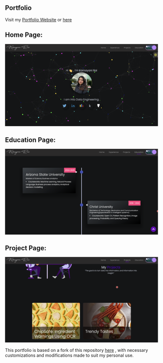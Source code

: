 ## Portfolio

Visit my [Portfolio Website](https://kamayanirportfolio.netlify.app) or [here](https://kamayanir.github.io/Portfolio/)

## Home Page:

<p align="center"><img src="./readme_assets/preview1.png"></p>

## Education Page:

<p align="center"><img src="./readme_assets/education.png"></p> 

## Project Page:

<p align="center"><img src="./readme_assets/project.png"></p>

This portfolio is based on a fork of this repository [here](https://github.com/smaranjitghose/awesome-portfolio-websites) , with necessary customizations and modifications made to suit 
 my personal use.  



